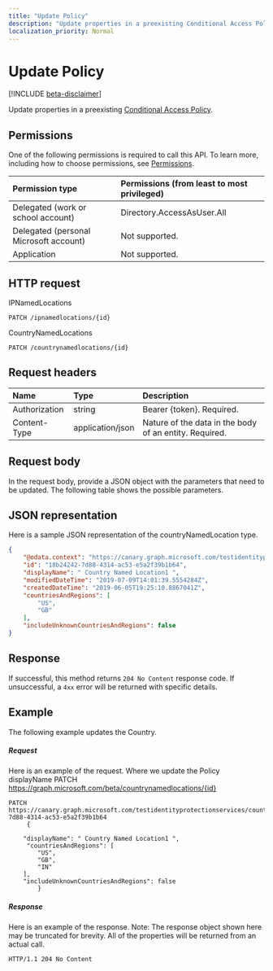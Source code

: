 ```yaml
---
title: "Update Policy"
description: "Update properties in a preexisting Conditional Access Policy."
localization_priority: Normal
---
```


# Update Policy

[!INCLUDE [beta-disclaimer](../../includes/beta-disclaimer.md)]

Update properties in a preexisting [Conditional Access Policy](../resources/ConditionalAccessPolicies.md).

## Permissions
One of the following permissions is required to call this API. To learn more, including how to choose permissions, see [Permissions](/graph/permissions-reference).

|Permission type      | Permissions (from least to most privileged)              |
|:--------------------|:---------------------------------------------------------|
|Delegated (work or school account) | Directory.AccessAsUser.All    |
|Delegated (personal Microsoft account) | Not supported.    |
|Application | Not supported. |

## HTTP request

IPNamedLocations
```http
PATCH /ipnamedlocations/{id}
```
CountryNamedLocations
```http
PATCH /countrynamedlocations/{id}
```

## Request headers
| Name       | Type | Description|
|:---------------|:--------|:----------|
| Authorization  | string  | Bearer {token}. Required. |
| Content-Type | application/json  | Nature of the data in the body of an entity. Required. |

## Request body
In the request body, provide a JSON object with the parameters that need to be updated. The following table shows the possible parameters.

## JSON representation
Here is a sample JSON representation of the countryNamedLocation  type.

```json
{
    "@odata.context": "https://canary.graph.microsoft.com/testidentityprotectionservices/$metadata#countryNamedLocations/$entity",
    "id": "18b24242-7d88-4314-ac53-e5a2f39b1b64",
    "displayName": " Country Named Location1 ",
    "modifiedDateTime": "2019-07-09T14:01:39.5554284Z",
    "createdDateTime": "2019-06-05T19:25:10.8867041Z",
    "countriesAndRegions": [
        "US",
        "GB"
    ],
    "includeUnknownCountriesAndRegions": false
}
```

## Response

If successful, this method returns `204 No Content` response code. If unsuccessful, a `4xx` error will be returned with specific details.

## Example
The following example updates the Country.

##### Request
Here is an example of the request. Where we update the Policy displayName
PATCH https://graph.microsoft.com/beta/countrynamedlocations/{id}

```http
PATCH https://canary.graph.microsoft.com/testidentityprotectionservices/countrynamedlocations/18b24242-7d88-4314-ac53-e5a2f39b1b64
     {
 
    "displayName": " Country Named Location1 ",
     "countriesAndRegions": [
        "US",
        "GB",
        "IN"
    ],
    "includeUnknownCountriesAndRegions": false
        }

```

##### Response
Here is an example of the response. Note: The response object shown here may be truncated for brevity. All of the properties will be returned from an actual call.

```http
HTTP/1.1 204 No Content
```
